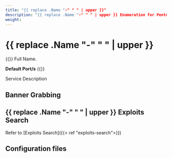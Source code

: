 ```yaml
---
title: "{{ replace .Name "-" " " | upper }}"
description: "{{ replace .Name "-" " " | upper }} Enumeration for Pentesting"
weight:
---
```

# {{ replace .Name "-" " " | upper }}

{{<hint info>}}
Full Name.

**Default Port/s**
{{</hint>}}

Service Description

## Banner Grabbing

## {{ replace .Name "-" " " | upper }} Exploits Search

Refer to [Exploits Search]({{< ref "exploits-search">}})

## Configuration files
